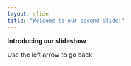 ```yaml
---
layout: slide
title: "Welcome to our second slide!"
---
```

**Introducing our slideshow**

Use the left arrow to go back!
